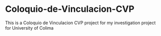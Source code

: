 # Coloquio-de-Vinculacion-CVP
This is a Coloquio de Vinculacion CVP project for my investigation project for University of Colima
